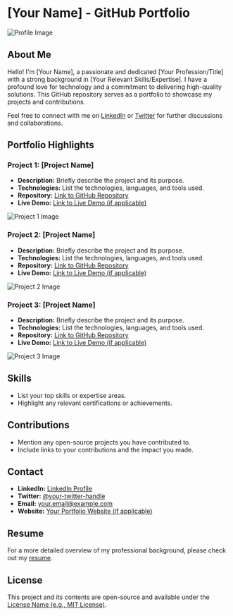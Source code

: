 # [Your Name] - GitHub Portfolio

![Profile Image](url_to_your_profile_image) <!-- Optional -->

## About Me

Hello! I'm [Your Name], a passionate and dedicated [Your Profession/Title] with a strong background in [Your Relevant Skills/Expertise]. I have a profound love for technology and a commitment to delivering high-quality solutions. This GitHub repository serves as a portfolio to showcase my projects and contributions.

Feel free to connect with me on [LinkedIn](https://www.linkedin.com/in/your-linkedin-profile) or [Twitter](https://twitter.com/your-twitter-handle) for further discussions and collaborations.

## Portfolio Highlights

### Project 1: [Project Name]

- **Description:** Briefly describe the project and its purpose.
- **Technologies:** List the technologies, languages, and tools used.
- **Repository:** [Link to GitHub Repository](https://github.com/yourusername/project-repo)
- **Live Demo:** [Link to Live Demo (if applicable)](https://www.example.com)

![Project 1 Image](url_to_project1_image) <!-- Optional -->

### Project 2: [Project Name]

- **Description:** Briefly describe the project and its purpose.
- **Technologies:** List the technologies, languages, and tools used.
- **Repository:** [Link to GitHub Repository](https://github.com/yourusername/project-repo)
- **Live Demo:** [Link to Live Demo (if applicable)](https://www.example.com)

![Project 2 Image](url_to_project2_image) <!-- Optional -->

### Project 3: [Project Name]

- **Description:** Briefly describe the project and its purpose.
- **Technologies:** List the technologies, languages, and tools used.
- **Repository:** [Link to GitHub Repository](https://github.com/yourusername/project-repo)
- **Live Demo:** [Link to Live Demo (if applicable)](https://www.example.com)

![Project 3 Image](url_to_project3_image) <!-- Optional -->

## Skills

- List your top skills or expertise areas.
- Highlight any relevant certifications or achievements.

## Contributions

- Mention any open-source projects you have contributed to.
- Include links to your contributions and the impact you made.

## Contact

- **LinkedIn:** [LinkedIn Profile](https://www.linkedin.com/in/your-linkedin-profile)
- **Twitter:** [@your-twitter-handle](https://twitter.com/your-twitter-handle)
- **Email:** your.email@example.com
- **Website:** [Your Portfolio Website (if applicable)](https://www.yourwebsite.com)

## Resume

For a more detailed overview of my professional background, please check out my [resume](link_to_resume.pdf).

## License

This project and its contents are open-source and available under the [License Name (e.g., MIT License)](https://opensource.org/licenses/MIT).
